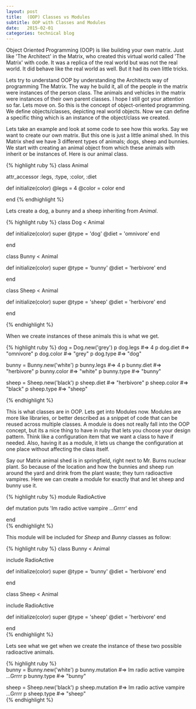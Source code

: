 ```yaml
---
layout: post
title:  (OOP) Classes vs Modules
subtitle: OOP with Classes and Modules
date:   2015-02-01
categories: technical blog
---
```


Object Oriented Programming (OOP) is like building your own matrix. Just like 'The Architect' in the Matrix, who created this virtual world called 'The Matrix' with code. It was a replica of the real world but was not the real world. It did behave like the real world as well. But it had its own little tricks.  

Lets try to understand OOP by understanding the Architects way of programming The Matrix. The way he build it, all of the people in the matrix were instances of the person class. The animals and vehicles in the matrix were instances of their own parent classes. I hope I still got your attention so far. Lets move on. So this is the concept of object-oriented programming. We define objects/classes, depicting real world objects. Now we can define a specific thing which is an instance of the object/class we created.

Lets take an example and look at some code to see how this works. Say we want to create our own matrix. But this one is just a little animal shed. In this Matrix shed we have 3 different types of animals; dogs, sheep and bunnies. We start with creating an animal object from which these animals with inherit or be instances of. Here is our animal class.

{% highlight ruby %}
class Animal

  attr_accessor :legs, :type, :color, :diet

  def initialize(color)
    @legs = 4
    @color = color
  end

end
{% endhighlight %}

Lets create a dog, a bunny and a sheep inheriting from <em>Animal</em>.

{% highlight ruby %}
class Dog < Animal

  def initialize(color)
    super
    @type = 'dog'
    @diet = 'omnivore'
  end

end

class Bunny < Animal

  def initialize(color)
    super
    @type = 'bunny'
    @diet = 'herbivore'
  end

end

class Sheep < Animal

  def initialize(color)
    super
    @type = 'sheep'
    @diet = 'herbivore'
  end

end

{% endhighlight %}         

When we create instances of these animals this is what we get.

{% highlight ruby %}
dog = Dog.new('grey')
p dog.legs #=> 4
p dog.diet #=> "omnivore"
p dog.color #=> "grey"
p dog.type #=> "dog"

bunny = Bunny.new('white')
p bunny.legs #=> 4
p bunny.diet #=> "herbivore"
p bunny.color #=> "white"
p bunny.type #=> "bunny"

sheep = Sheep.new('black')
p sheep.diet #=> "herbivore"
p sheep.color #=> "black"
p sheep.type #=> "sheep"                     

{% endhighlight %}          

This is what classes are in OOP. Lets get into Modules now. Modules are more like libraries, or better described as a snippet of code that can be reused across multiple classes. A module is does not really fall into the OOP concept, but its a nice thing to have in ruby that lets you choose your design pattern. Think like a configuration item that we want a class to have if needed. Also, having it as a module, it lets us change the configuration at one place without affecting the class itself.

Say our Matrix animal shed is in springfield, right next to Mr. Burns nuclear plant. So because of the location and how the bunnies and sheep run around the yard and drink from the plant waste; they turn radioactive vampires. Here we can create a module for exactly that and let sheep and bunny use it.

{% highlight ruby %}
module RadioActive

  def mutation
    puts 'Im radio active vampire ...Grrrr'
  end

end              
{% endhighlight %}         

This module will be included for <em>Sheep</em> and <em>Bunny</em> classes as follow:

{% highlight ruby %}
class Bunny < Animal

  include RadioActive

  def initialize(color)
    super
    @type = 'bunny'
    @diet = 'herbivore'
  end

end

class Sheep < Animal

  include RadioActive

  def initialize(color)
    super
    @type = 'sheep'
    @diet = 'herbivore'
  end

end            
{% endhighlight %}          

Lets see what we get when we create the instance of these two possible radioactive animals.

{% highlight ruby %}       
bunny = Bunny.new('white')
p bunny.mutation #=> Im radio active vampire ...Grrrr
p bunny.type #=> "bunny"

sheep = Sheep.new('black')
p sheep.mutation #=> Im radio active vampire ...Grrrr
p sheep.type #=> "sheep"        
{% endhighlight %}  
